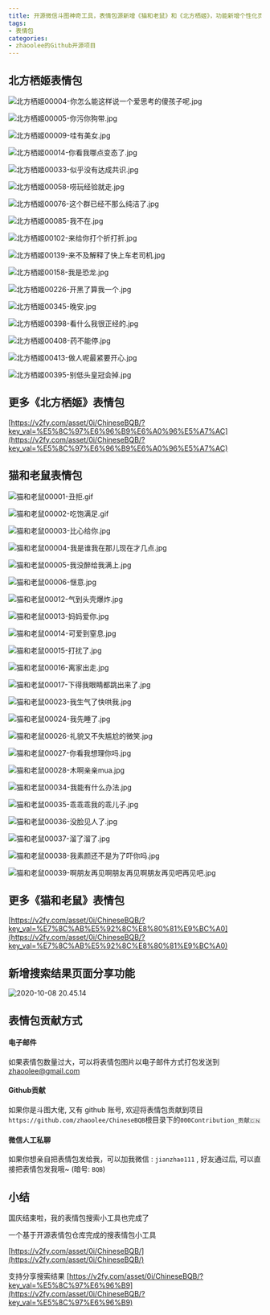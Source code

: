 ```yaml
---
title: 开源微信斗图神奇工具，表情包源新增《猫和老鼠》和《北方栖姬》，功能新增个性化页面分享，贡献方式更新
tags:
- 表情包
categories:
- zhaoolee的Github开源项目
---
```




## 北方栖姬表情包

![北方栖姬00004-你怎么能这样说一个爱思考的傻孩子呢.jpg](https://cdn.fangyuanxiaozhan.com/assets/1694168208074JTp0dsZP.jpeg)


![北方栖姬00005-你污你狗带.jpg](https://cdn.fangyuanxiaozhan.com/assets/1694168209787rZYYFBKi.jpeg)


![北方栖姬00009-哇有美女.jpg](https://cdn.fangyuanxiaozhan.com/assets/1694168212058cRKA3cCD.jpeg)


![北方栖姬00014-你看我哪点变态了.jpg](https://cdn.fangyuanxiaozhan.com/assets/1694168213835rKBw4ktE.jpeg)



![北方栖姬00033-似乎没有达成共识.jpg](https://cdn.fangyuanxiaozhan.com/assets/16941682154268A4fkdbR.jpeg)



![北方栖姬00058-唠玩经验就走.jpg](https://cdn.fangyuanxiaozhan.com/assets/1694168217673ZJ838Yhy.jpeg)


![北方栖姬00076-这个群已经不那么纯洁了.jpg](https://cdn.fangyuanxiaozhan.com/assets/1694168223244WNidBN47.jpeg)



![北方栖姬00085-我不在.jpg](https://cdn.fangyuanxiaozhan.com/assets/16941682256694Fhr4e17.jpeg)


![北方栖姬00102-来给你打个折打折.jpg](https://cdn.fangyuanxiaozhan.com/assets/1694168226645DT6d57aE.jpeg)



![北方栖姬00139-来不及解释了快上车老司机.jpg](https://cdn.fangyuanxiaozhan.com/assets/1694168228334ZjEzQbny.jpeg)

![北方栖姬00158-我是恐龙.jpg](https://cdn.fangyuanxiaozhan.com/assets/169416823249315ZkAiiB.jpeg)


![北方栖姬00226-开黑了算我一个.jpg](https://cdn.fangyuanxiaozhan.com/assets/1694168235205RCJ1AnpJ.jpeg)










![北方栖姬00345-晚安.jpg](https://cdn.fangyuanxiaozhan.com/assets/1694168235411Y882WsSx.octet-stream)




![北方栖姬00398-看什么我很正经的.jpg](https://cdn.fangyuanxiaozhan.com/assets/1694168236437XGXwXr1z.jpeg)



![北方栖姬00408-药不能停.jpg](https://cdn.fangyuanxiaozhan.com/assets/1694168237412p6ce737j.jpeg)


![北方栖姬00413-做人呢最紧要开心.jpg](https://cdn.fangyuanxiaozhan.com/assets/1694168239254wANNy7aZ.jpeg)

![北方栖姬00395-别低头皇冠会掉.jpg](https://cdn.fangyuanxiaozhan.com/assets/1694168241730tinhiezX.jpeg)


## 更多《北方栖姬》表情包

[https://v2fy.com/asset/0i/ChineseBQB/?key_val=%E5%8C%97%E6%96%B9%E6%A0%96%E5%A7%AC](https://v2fy.com/asset/0i/ChineseBQB/?key_val=%E5%8C%97%E6%96%B9%E6%A0%96%E5%A7%AC)



## 猫和老鼠表情包



![猫和老鼠00001-丑拒.gif](https://cdn.fangyuanxiaozhan.com/assets/1694168278693EB1NsK5b.gif)

![猫和老鼠00002-吃饱满足.gif](https://cdn.fangyuanxiaozhan.com/assets/1694168309679D2ZGZrbF.gif)

![猫和老鼠00003-比心给你.jpg](https://cdn.fangyuanxiaozhan.com/assets/1694168312815ewQkmJxr.jpeg)

![猫和老鼠00004-我是谁我在那儿现在才几点.jpg](https://cdn.fangyuanxiaozhan.com/assets/1694168314987y3BSj27Q.jpeg)

![猫和老鼠00005-我没醉给我满上.jpg](https://cdn.fangyuanxiaozhan.com/assets/1694168315681siaeAXei.jpeg)

![猫和老鼠00006-惬意.jpg](https://cdn.fangyuanxiaozhan.com/assets/1694168317236GDFE2GGQ.jpeg)

![猫和老鼠00012-气到头壳爆炸.jpg](https://cdn.fangyuanxiaozhan.com/assets/1694168318873YrhP63JE.jpeg)

![猫和老鼠00013-妈妈爱你.jpg](https://cdn.fangyuanxiaozhan.com/assets/1694168322128sywFHEBd.jpeg)

![猫和老鼠00014-可爱到窒息.jpg](https://cdn.fangyuanxiaozhan.com/assets/1694168322947nBTneb2n.jpeg)

![猫和老鼠00015-打扰了.jpg](https://cdn.fangyuanxiaozhan.com/assets/1694168324540cherhs8R.jpeg)

![猫和老鼠00016-离家出走.jpg](https://cdn.fangyuanxiaozhan.com/assets/1694168326290m1tz5s5E.jpeg)

![猫和老鼠00017-下得我眼睛都跳出来了.jpg](https://cdn.fangyuanxiaozhan.com/assets/1694168327493sn0XKbQh.jpeg)

![猫和老鼠00023-我生气了快哄我.jpg](https://cdn.fangyuanxiaozhan.com/assets/1694168329225iMcEB40H.jpeg)

![猫和老鼠00024-我先睡了.jpg](https://cdn.fangyuanxiaozhan.com/assets/1694168331665eEEZrEbY.jpeg)

![猫和老鼠00026-礼貌又不失尴尬的微笑.jpg](https://cdn.fangyuanxiaozhan.com/assets/1694168336895X4T8RCby.jpeg)

![猫和老鼠00027-你看我想理你吗.jpg](https://cdn.fangyuanxiaozhan.com/assets/1694168339750yi2DPSk7.jpeg)

![猫和老鼠00028-木啊亲亲mua.jpg](https://cdn.fangyuanxiaozhan.com/assets/1694168341241rkTPSR3f.jpeg)

![猫和老鼠00034-我能有什么办法.jpg](https://cdn.fangyuanxiaozhan.com/assets/1694168343477rhcWQQtC.jpeg)

![猫和老鼠00035-乖乖乖我的乖儿子.jpg](https://cdn.fangyuanxiaozhan.com/assets/1694168345253xHxXzdGf.jpeg)

![猫和老鼠00036-没脸见人了.jpg](https://cdn.fangyuanxiaozhan.com/assets/1694168349705QhA5jRxb.jpeg)

![猫和老鼠00037-溜了溜了.jpg](https://cdn.fangyuanxiaozhan.com/assets/1694168351806DJCQhT0H.jpeg)

![猫和老鼠00038-我素颜还不是为了吓你吗.jpg](https://cdn.fangyuanxiaozhan.com/assets/1694168354223GBceMRte.jpeg)

![猫和老鼠00039-啊朋友再见啊朋友再见啊朋友再见吧再见吧.jpg](https://cdn.fangyuanxiaozhan.com/assets/1694168356119T87jHBPy.jpeg)

## 更多《猫和老鼠》表情包

[https://v2fy.com/asset/0i/ChineseBQB/?key_val=%E7%8C%AB%E5%92%8C%E8%80%81%E9%BC%A0](https://v2fy.com/asset/0i/ChineseBQB/?key_val=%E7%8C%AB%E5%92%8C%E8%80%81%E9%BC%A0)





## 新增搜索结果页面分享功能



![2020-10-08 20.45.14](https://cdn.fangyuanxiaozhan.com/assets/16941683858368Zh247HE.gif)





##  表情包贡献方式



#### 电子邮件

如果表情包数量过大，可以将表情包图片以电子邮件方式打包发送到  <zhaoolee@gmail.com>

#### Github贡献


如果你是斗图大佬, 又有 github 账号, 欢迎将表情包贡献到项目`https://github.com/zhaoolee/ChineseBQB`根目录下的`000Contribution_贡献🇨🇳`


#### 微信人工私聊

如果你想亲自把表情包发给我，可以加我微信 : `jianzhao111` , 好友通过后, 可以直接把表情包发我哦~ (暗号: `BQB`)




## 小结

国庆结束啦，我的表情包搜索小工具也完成了



一个基于开源表情包仓库完成的搜表情包小工具

[https://v2fy.com/asset/0i/ChineseBQB/](https://v2fy.com/asset/0i/ChineseBQB/)



支持分享搜索结果
[https://v2fy.com/asset/0i/ChineseBQB/?key_val=%E5%8C%97%E6%96%B9](https://v2fy.com/asset/0i/ChineseBQB/?key_val=%E5%8C%97%E6%96%B9)
